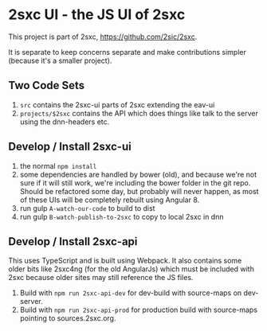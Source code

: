 2sxc UI - the JS UI of 2sxc
============

This project is part of 2sxc, https://github.com/2sic/2sxc.

It is separate to keep concerns separate and make contributions simpler (because it's a smaller project). 

## Two Code Sets

1. `src` contains the 2sxc-ui parts of 2sxc extending the eav-ui
1. `projects/$2sxc` contains the API which does things like talk to the server using the dnn-headers etc.

## Develop / Install 2sxc-ui

1. the normal `npm install`
1. some dependencies are handled by bower (old), and because we're not sure if it will still work, we're including the bower folder in the git repo. Should be refactored some day, but probably will never happen, as most of these UIs will be completely rebuilt using Angular 8.
1. run gulp `A-watch-our-code` to build to dist
1. run gulp `B-watch-publish-to-2sxc` to copy to local 2sxc in dnn

## Develop / Install 2sxc-api

This uses TypeScript and is built using Webpack. It also contains some older bits like 2sxc4ng (for the old AngularJs) which must be included with 2sxc because older sites may still reference the JS files.

1. Build with `npm run 2sxc-api-dev` for dev-build with source-maps on dev-server.
1. Build with `npm run 2sxc-api-prod` for production build with source-maps pointing to sources.2sxc.org.
